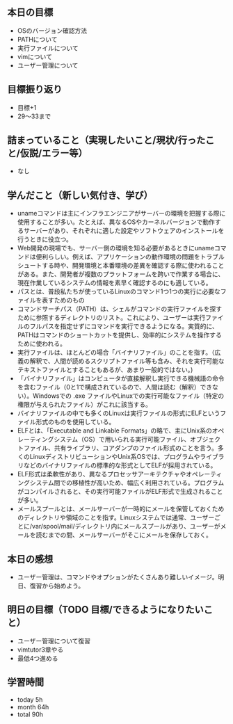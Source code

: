 ## 本日の目標
- OSのバージョン確認方法
- PATHについて
- 実行ファイルについて
- vimについて
- ユーザー管理について

## 目標振り返り
- 目標+1
- 29〜33まで

## 詰まっていること（実現したいこと/現状/行ったこと/仮説/エラー等）
- なし

## 学んだこと（新しい気付き、学び）
- unameコマンドは主にインフラエンジニアがサーバーの環境を把握する際に使用することが多い。たとえば、異なるOSやカーネルバージョンで動作するサーバーがあり、それぞれに適した設定やソフトウェアのインストールを行うときに役立つ。
- Web開発の現場でも、サーバー側の環境を知る必要があるときにunameコマンドは便利らしい。例えば、アプリケーションの動作環境の問題をトラブルシュートする時や、開発環境と本番環境の差異を確認する際に使われることがある。また、開発者が複数のプラットフォームを跨いで作業する場合に、現在作業しているシステムの情報を素早く確認するのにも適している。
- パスとは、普段私たちが使っているLinuxのコマンド1つ1つの実行に必要なファイルを表すためのもの
- コマンドサーチパス（PATH）は、シェルがコマンドの実行ファイルを探すために参照するディレクトリのリスト。これにより、ユーザーは実行ファイルのフルパスを指定せずにコマンドを実行できるようになる。実質的に、PATHはコマンドのショートカットを提供し、効率的にシステムを操作するために使われる。
- 実行ファイルは、ほとんどの場合「バイナリファイル」のことを指す。（広義の解釈で、人間が読めるスクリプトファイル等も含み、それを実行可能なテキストファイルとすることもあるが、あまり一般的ではない。)
- 「バイナリファイル」はコンピュータが直接解釈し実行できる機械語の命令を含むファイル（0と1で構成されているので、人間は読む（解釈）できない）。Windowsでの .exe ファイルやLinuxでの実行可能なファイル（特定の権限が与えられたファイル）がこれに該当する。
- バイナリファイルの中でも多くのLinuxは実行ファイルの形式にELFというファイル形式のものを使用している。
- ELFとは、「Executable and Linkable Formats」の略で、主にUnix系のオペレーティングシステム（OS）で用いられる実行可能ファイル、オブジェクトファイル、共有ライブラリ、コアダンプのファイル形式のことを言う。多くのLinuxディストリビューションやUnix系OSでは、プログラムやライブラリなどのバイナリファイルの標準的な形式としてELFが採用されている。
- ELF形式は柔軟性があり、異なるプロセッサアーキテクチャやオペレーティングシステム間での移植性が高いため、幅広く利用されている。プログラムがコンパイルされると、その実行可能ファイルがELF形式で生成されることが多い。
- メールスプールとは、メールサーバーが一時的にメールを保管しておくためのディレクトリや領域のことを指す。Linuxシステムでは通常、ユーザーごとに/var/spool/mail/ディレクトリ内にメールスプールがあり、ユーザーがメールを読むまでの間、メールサーバーがそこにメールを保存しておく。

## 本日の感想
- ユーザー管理は、コマンドやオプションがたくさんあり難しいイメージ。明日、復習から始めよう。

## 明日の目標（TODO 目標/できるようになりたいこと）
- ユーザー管理について復習
- vimtutor3章やる
- 最低4つ進める

## 学習時間
- today 5h
- month 64h
- total 90h
